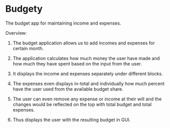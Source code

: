 # Budgety
The budget app for maintaining income and expenses.

Overview:

1. The budget application allows us to add incomes and expenses for certain month.

2. The application calculates how much money the user have made and how much they have spent based on the input from the user.

3. It displays the income and expenses separately under different blocks.

4. The expenses even displays in-total and individually how much percent have the user used from the available budget share.

5. The user can even remove any expense or income at their will and the changes would be reflected on the top with total          budget and total expenses.

6. Thus displays the user with the resulting budget in GUI.
